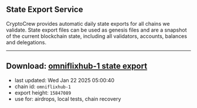 ## State Export Service
CryptoCrew provides automatic daily state exports for all chains we validate. State export files can be used as genesis files and are a snapshot of the current blockchain state, including all validators, accounts, balances and delegations.

---
**Download: [omniflixhub-1 state export](https://dl-eu2.ccvalidators.com/SERVICE/omniflixhub/omniflixhub-1_export_15847089.json)**
---

- last updated: Wed Jan 22 2025 05:00:40
- chain id: `omniflixhub-1`
- export height: `15847089`
- use for: airdrops, local tests, chain recovery
